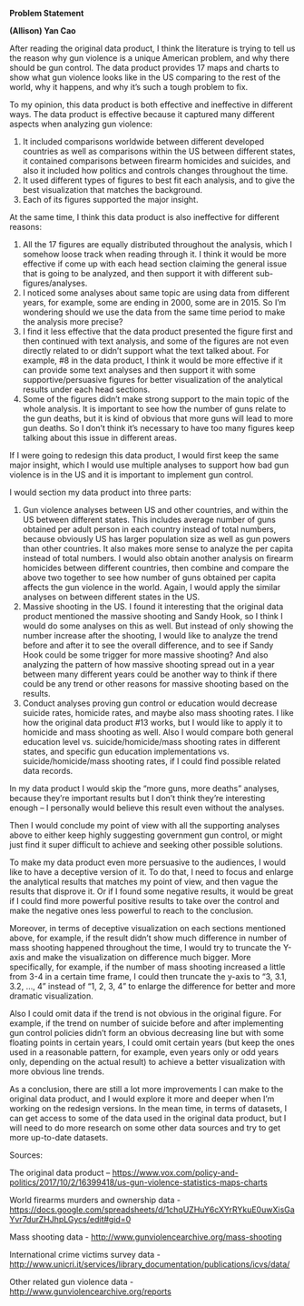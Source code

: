 **Problem Statement**

**(Allison) Yan Cao**

After reading the original data product, I think the literature is trying to tell us the reason why gun violence is a unique American problem, and why there should be gun control. The data product provides 17 maps and charts to show what gun violence looks like in the US comparing to the rest of the world, why it happens, and why it’s such a tough problem to fix.

To my opinion, this data product is both effective and ineffective in different ways.
The data product is effective because it captured many different aspects when analyzing gun violence: 

1)	It included comparisons worldwide between different developed countries as well as comparisons within the US between different states, it contained comparisons between firearm homicides and suicides, and also it included how politics and controls changes throughout the time.
2)	It used different types of figures to best fit each analysis, and to give the best visualization that matches the background.
3)	Each of its figures supported the major insight.

At the same time, I think this data product is also ineffective for different reasons:

1)	All the 17 figures are equally distributed throughout the analysis, which I somehow loose track when reading through it. I think it would be more effective if come up with each head section claiming the general issue that is going to be analyzed, and then support it with different sub-figures/analyses. 
2)	I noticed some analyses about same topic are using data from different years, for example, some are ending in 2000, some are in 2015. So I’m wondering should we use the data from the same time period to make the analysis more precise? 
3)	I find it less effective that the data product presented the figure first and then continued with text analysis, and some of the figures are not even directly related to or didn’t support what the text talked about. For example, #8 in the data product, I think it would be more effective if it can provide some text analyses and then support it with some supportive/persuasive figures for better visualization of the analytical results under each head sections.
4)	Some of the figures didn’t make strong support to the main topic of the whole analysis. It is important to see how the number of guns relate to the gun deaths, but it is kind of obvious that more guns will lead to more gun deaths. So I don’t think it’s necessary to have too many figures keep talking about this issue in different areas.

If I were going to redesign this data product, I would first keep the same major insight, which I would use multiple analyses to support how bad gun violence is in the US and it is important to implement gun control.

I would section my data product into three parts: 
1)	Gun violence analyses between US and other countries, and within the US between different states. This includes average number of guns obtained per adult person in each country instead of total numbers, because obviously US has larger population size as well as gun powers than other countries. It also makes more sense to analyze the per capita instead of total numbers. I would also obtain another analysis on firearm homicides between different countries, then combine and compare the above two together to see how number of guns obtained per capita affects the gun violence in the world. Again, I would apply the similar analyses on between different states in the US.
2)	Massive shooting in the US. I found it interesting that the original data product mentioned the massive shooting and Sandy Hook, so I think I would do some analyses on this as well. But instead of only showing the number increase after the shooting, I would like to analyze the trend before and after it to see the overall difference, and to see if Sandy Hook could be some trigger for more massive shooting? And also analyzing the pattern of how massive shooting spread out in a year between many different years could be another way to think if there could be any trend or other reasons for massive shooting based on the results.
3)	Conduct analyses proving gun control or education would decrease suicide rates, homicide rates, and maybe also mass shooting rates. I like how the original data product #13 works, but I would like to apply it to homicide and mass shooting as well. Also I would compare both general education level vs. suicide/homicide/mass shooting rates in different states, and specific gun education implementations vs. suicide/homicide/mass shooting rates, if I could find possible related data records.

In my data product I would skip the “more guns, more deaths” analyses, because they’re important results but I don’t think they’re interesting enough – I personally would believe this result even without the analyses.

Then I would conclude my point of view with all the supporting analyses above to either keep highly suggesting government gun control, or might just find it super difficult to achieve and seeking other possible solutions.

To make my data product even more persuasive to the audiences, I would like to have a deceptive version of it. To do that, I need to focus and enlarge the analytical results that matches my point of view, and then vague the results that disprove it. Or if I found some negative results, it would be great if I could find more powerful positive results to take over the control and make the negative ones less powerful to reach to the conclusion.

Moreover, in terms of deceptive visualization on each sections mentioned above, for example, if the result didn’t show much difference in number of mass shooting happened throughout the time, I would try to truncate the Y-axis and make the visualization on difference much bigger. More specifically, for example, if the number of mass shooting increased a little from 3-4 in a certain time frame, I could then truncate the y-axis to “3, 3.1, 3.2, …, 4” instead of “1, 2, 3, 4” to enlarge the difference for better and more dramatic visualization.

Also I could omit data if the trend is not obvious in the original figure. For example, if the trend on number of suicide before and after implementing gun control policies didn’t form an obvious decreasing line but with some floating points in certain years, I could omit certain years (but keep the ones used in a reasonable pattern, for example, even years only or odd years only, depending on the actual result) to achieve a better visualization with more obvious line trends.

As a conclusion, there are still a lot more improvements I can make to the original data product, and I would explore it more and deeper when I’m working on the redesign versions. In the mean time, in terms of datasets, I can get access to some of the data used in the original data product, but I will need to do more research on some other data sources and try to get more up-to-date datasets.


Sources: 

The original data product – https://www.vox.com/policy-and-politics/2017/10/2/16399418/us-gun-violence-statistics-maps-charts

World firearms murders and ownership data - https://docs.google.com/spreadsheets/d/1chqUZHuY6cXYrRYkuE0uwXisGaYvr7durZHJhpLGycs/edit#gid=0

Mass shooting data - http://www.gunviolencearchive.org/mass-shooting

International crime victims survey data - http://www.unicri.it/services/library_documentation/publications/icvs/data/

Other related gun violence data - http://www.gunviolencearchive.org/reports
